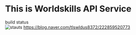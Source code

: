 # This is Worldskills API Service
build status  
![stauts](https://codebuild.ap-northeast-2.amazonaws.com/badges?uuid=eyJlbmNyeXB0ZWREYXRhIjoiWTdadVBpbHdSMGZiVHBTSEhidUh2NldUQnhwOG1IV0xoNzRuWFNoWU1HSDFUcnMwZG5qTmlWaHV3WDE2VmhuVE5GdkhDWU9tVVNzNERudHYrSjVVeVN3PSIsIml2UGFyYW1ldGVyU3BlYyI6IkRXY0xWb25RdnNVVnRVZFYiLCJtYXRlcmlhbFNldFNlcmlhbCI6MX0%3D&branch=main)
https://blog.naver.com/tlswldus8372/222859520773
